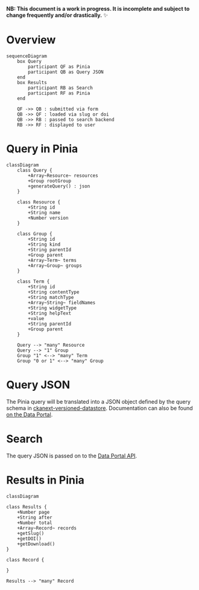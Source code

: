 **NB: This document is a work in progress. It is incomplete and subject to change frequently and/or drastically.** :sparkles:

# Overview

```mermaid
sequenceDiagram
    box Query
        participant QF as Pinia
        participant QB as Query JSON
    end
    box Results
        participant RB as Search
        participant RF as Pinia
    end

    QF ->> QB : submitted via form
    QB ->> QF : loaded via slug or doi
    QB ->> RB : passed to search backend
    RB ->> RF : displayed to user
```


# Query in Pinia

```mermaid
classDiagram
    class Query {
        +Array~Resource~ resources
        +Group rootGroup
        +generateQuery() : json
    }

    class Resource {
        +String id
        +String name
        +Number version
    }

    class Group {
        +String id
        +String kind
        +String parentId
        +Group parent
        +Array~Term~ terms
        +Array~Group~ groups
    }

    class Term {
        +String id
        +String contentType
        +String matchType
        +Array~String~ fieldNames
        +String widgetType
        +String helpText
        +value
        +String parentId
        +Group parent
    }

    Query --> "many" Resource
    Query --> "1" Group
    Group "1" <--> "many" Term
    Group "0 or 1" <--> "many" Group
```


# Query JSON

The Pinia query will be translated into a JSON object defined by the query schema in [ckanext-versioned-datastore](https://github.com/NaturalHistoryMuseum/ckanext-versioned-datastore/tree/main/ckanext/versioned_datastore/theme/public/querySchemas). Documentation can also be found [on the Data Portal](https://data.nhm.ac.uk/api.html).


# Search

The query JSON is passed on to the [Data Portal API](https://data.nhm.ac.uk/api.html).


# Results in Pinia

```mermaid
classDiagram

class Results {
    +Number page
    +String after
    +Number total
    +Array~Record~ records
    +getSlug()
    +getDOI()
    +getDownload()
}

class Record {

}

Results --> "many" Record
```
